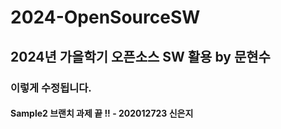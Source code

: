 # 2024-OpenSourceSW
## 2024년 가을학기 오픈소스 SW 활용 by 문현수
### 이렇게 수정됩니다.
#### Sample2 브랜치 과제 끝 !! - 202012723 신은지